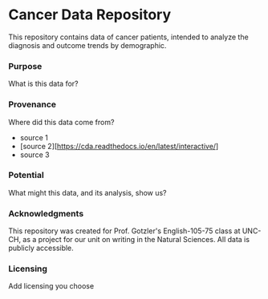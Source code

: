 # Cancer Data Repository
This repository contains data of cancer patients, intended to analyze the diagnosis and outcome trends by demographic. 
### Purpose
What is this data for?
### Provenance
Where did this data come from?
- source 1
- [source 2][https://cda.readthedocs.io/en/latest/interactive/]
- source 3
### Potential
What might this data, and its analysis, show us?
### Acknowledgments
This repository was created for Prof. Gotzler's English-105-75 class at UNC-CH, as a project for our unit on writing in the Natural Sciences. All data is publicly accessible.
### Licensing
Add licensing you choose
